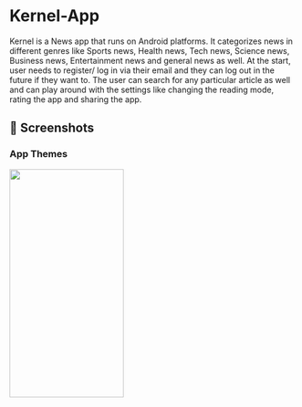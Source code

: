 # Kernel-App
 Kernel is a News app that runs on Android platforms. It categorizes news in different genres like Sports news, Health news, Tech news, Science news, Business news, Entertainment news and general news as well.  At the start, user needs to register/ log in via their email and they can log out in the future if they want to. The user can search for any particular article as well and can play around with the settings like changing the reading mode, rating the app and sharing the app. 

## 📱 Screenshots
### App Themes

<img src = "https://user-images.githubusercontent.com/95130870/169842067-4cb0a50b-e79e-4400-bcee-814e4e780358.jpg"  width="200" height="400" />
